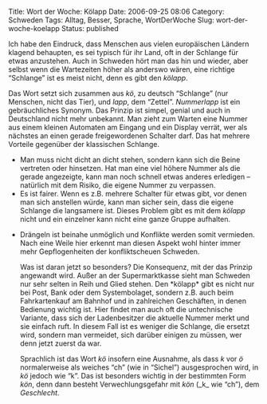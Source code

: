 Title: Wort der Woche: Kölapp
Date: 2006-09-25 08:06
Category: Schweden
Tags: Alltag, Besser, Sprache, WortDerWoche
Slug: wort-der-woche-koelapp
Status: published

Ich habe den Eindruck, dass Menschen aus vielen europäischen Ländern
klagend behaupten, es sei typisch für ihr Land, oft in der Schlange für
etwas anzustehen. Auch in Schweden hört man das hin und wieder, aber
selbst wenn die Wartezeiten höher als anderswo wären, eine richtige
“Schlange” ist es meist nicht, denn es gibt den *kölapp*.

Das Wort setzt sich zusammen aus *kö*, zu deutsch “Schlange” (nur
Menschen, nicht das Tier), und *lapp*, dem “Zettel”. *Nummerlapp* ist
ein gebräuchliches Synonym. Das Prinzip ist simpel, genial und auch in
Deutschland nicht mehr unbekannt. Man zieht zum Warten eine Nummer aus
einem kleinen Automaten am Eingang und ein Display verrät, wer als
nächstes an einen gerade freigewordenen Schalter darf. Das hat mehrere
Vorteile gegenüber der klassischen Schlange.

-   Man muss nicht dicht an dicht stehen, sondern kann sich die Beine
    vertreten oder hinsetzen. Hat man eine viel höhere Nummer als die
    gerade angezeigte, kann man noch schnell etwas anderes erledigen –
    natürlich mit dem Risiko, die eigene Nummer zu verpassen.
-   Es ist fairer. Wenn es z.B. mehrere Schalter für etwas gibt, vor
    denen man sich anstellen würde, kann man sicher sein, dass die
    eigene Schlange die langsamere ist. Dieses Problem gibt es mit dem
    *kölapp* nicht und ein einzelner kann nicht eine ganze Gruppe
    aufhalten.

<ul>
<li>
Drängeln ist beinahe unmöglich und Konflikte werden somit vermieden.
Nach eine Weile hier erkennt man diesen Aspekt wohl hinter immer mehr
Gepflogenheiten der konfliktscheuen Schweden.

</p>
Was ist daran jetzt so besonders? Die Konsequenz, mit der das Prinzip
angewandt wird. Außer an der Supermarktkasse sieht man Schweden nur sehr
selten in Reih und Glied stehen. Den *kölapp* gibt es nicht nur bei
Post, Bank oder dem Systembolaget, sondern z.B. auch beim Fahrkartenkauf
am Bahnhof und in zahlreichen Geschäften, in denen Bedienung wichtig
ist. Hier findet man auch oft die untechnische Variante, dass sich der
Ladenbesitzer die aktuelle Nummer merkt und sie einfach ruft. In diesem
Fall ist es weniger die Schlange, die ersetzt wird, sondern man
vermeidet, sich darüber einigen zu müssen, wer denn jetzt zuerst da war.

Sprachlich ist das Wort *kö* insofern eine Ausnahme, als dass *k* vor
*ö* normalerweise als weiches “ch” (wie in “Sichel”) ausgesprochen wird,
in *kö* jedoch wie “k”. Das ist besonders wichtig in der bestimmten Form
*kön*, denn dann besteht Verwechlungsgefahr mit *kön* (\_k\_ wie “ch”),
dem *Geschlecht*.

